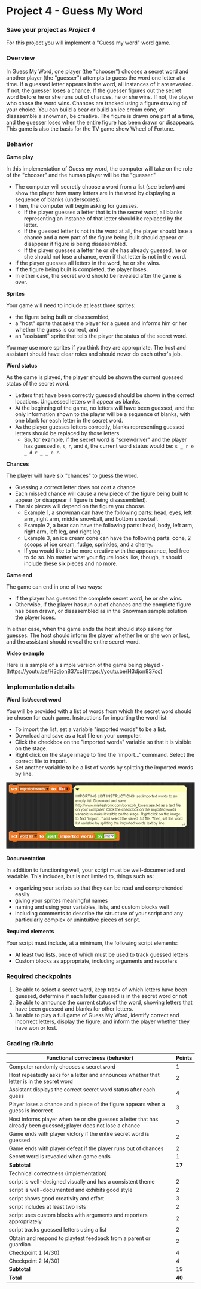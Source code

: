 # Project 4 - Guess My Word

### Save your project as _Project 4_

For this project you will implement a "Guess my word" word game.

### Overview

In Guess My Word, one player (the "chooser") chooses a secret word and another player (the "guesser") attempts to guess the word one letter at a time. If a guessed letter appears in the word, all instances of it are revealed. If not, the guesser loses a chance. If the guesser figures out the secret word before he or she runs out of chances, he or she wins. If not, the player who chose the word wins. Chances are tracked using a figure drawing of your choice. You can build a bear or build an ice cream cone, or disassemble a snowman, be creative. The figure is drawn one part at a time, and the guesser loses when the entire figure has been drawn or disappears. This game is also the basis for the TV game show Wheel of Fortune.

### Behavior

**Game play**

In this implementation of Guess my word, the computer will take on the role of the "chooser" and the human player will be the "guesser."

* The computer will secretly choose a word from a list (see below) and show the player how many letters are in the word by displaying a sequence of blanks (underscores).
* Then, the computer will begin asking for guesses.
  * If the player guesses a letter that is in the secret word, all blanks representing an instance of that letter should be replaced by the letter.
  * If the guessed letter is not in the word at all, the player should lose a chance and a new part of the figure being built should appear or disappear if figure is being disassembled.
  * If the player guesses a letter he or she has already guessed, he or she should not lose a chance, even if that letter is not in the word.
* If the player guesses all letters in the word, he or she wins.
* If the figure being built is completed, the player loses.
* In either case, the secret word should be revealed after the game is over.

**Sprites**

Your game will need to include at least three sprites:

* the figure being built or disassembled,
* a "host" sprite that asks the player for a guess and informs him or her whether the guess is correct, and
* an "assistant" sprite that tells the player the status of the secret word.

You may use more sprites if you think they are appropriate. The host and assistant should have clear roles and should never do each other's job.

**Word status**

As the game is played, the player should be shown the current guessed status of the secret word.&#x20;

* Letters that have been correctly guessed should be shown in the correct locations. Unguessed letters will appear as blanks.
* At the beginning of the game, no letters will have been guessed, and the only information shown to the player will be a sequence of blanks, with one blank for each letter in the secret word.
* As the player guesses letters correctly, blanks representing guessed letters should be replaced by those letters.&#x20;
  * So, for example, if the secret word is "screwdriver" and the player has guessed `e`, `s`, `r`, and `d`, the current word status would be: `s _ r e _ d r _ _ e r`.

**Chances**

The player will have six "chances" to guess the word.

* Guessing a correct letter does not cost a chance.
* Each missed chance will cause a new piece of the figure being built to appear (or disappear if figure is being disassembled).
* The six pieces will depend on the figure you choose.
  * Example 1, a snowman can have the following parts: head, eyes, left arm, right arm, middle snowball, and bottom snowball.
  * Example 2, a bear can have the following parts: head, body, left arm, right arm, left leg, and right leg.
  * Example 3, an ice cream cone can have the following parts: cone, 2 scoops of ice cream, fudge, sprinkles, and a cherry.
  * If you would like to be more creative with the appearance, feel free to do so. No matter what your figure looks like, though, it should include these six pieces and no more.

**Game end**

The game can end in one of two ways:

* If the player has guessed the complete secret word, he or she wins.
* Otherwise, if the player has run out of chances and the complete figure has been drawn, or disassembled as in the Snowman sample solution the player loses.

In either case, when the game ends the host should stop asking for guesses. The host should inform the player whether he or she won or lost, and the assistant should reveal the entire secret word.

**Video example**

Here is a sample of a simple version of the game being played - [https://youtu.be/H3djon837cc](https://youtu.be/H3djon837cc)

### Implementation details

**Word list/secret word**

You will be provided with a list of words from which the secret word should be chosen for each game. Instructions for importing the word list:

* To import the list, set a variable "imported words" to be a list.
* Download and save as a text file on your computer.
* Click the checkbox on the "imported words" variable so that it is visible on the stage.
* Right click on the stage image to find the 'import...' command. Select the correct file to import.
* Set another variable to be a list of words by splitting the imported words by line.

![](<../.gitbook/assets/Imported Words.PNG>)

**Documentation**

In addition to functioning well, your script must be well-documented and readable. This includes, but is not limited to, things such as:

* organizing your scripts so that they can be read and comprehended easily
* giving your sprites meaningful names
* naming and using your variables, lists, and custom blocks well
* including comments to describe the structure of your script and any particularly complex or unintuitive pieces of script.

**Required elements**

Your script must include, at a minimum, the following script elements:

* At least two lists, once of which must be used to track guessed letters
* Custom blocks as appropriate, including arguments and reporters

### Required checkpoints

1. Be able to select a secret word, keep track of which letters have been guessed, determine if each letter guessed is in the secret word or not
2. Be able to announce the current status of the word, showing letters that have been guessed and blanks for other letters.
3. Be able to play a full game of Guess My Word, identify correct and incorrect letters, display the figure, and inform the player whether they have won or lost.

### Grading rRubric

| Functional correctness (behavior)                                                                                | Points |
| ---------------------------------------------------------------------------------------------------------------- | ------ |
| Computer randomly chooses a secret word                                                                          | 1      |
| Host repeatedly asks for a letter and announces whether that letter is in the secret word                        | 2      |
| Assistant displays the correct secret word status after each guess                                               | 4      |
| Player loses a chance and a piece of the figure appears when a guess is incorrect                                | 3      |
| Host informs player when he or she guesses a letter that has already been guessed; player does not lose a chance | 2      |
| Game ends with player victory if the entire secret word is guessed                                               | 2      |
| Game ends with player defeat if the player runs out of chances                                                   | 2      |
| Secret word is revealed when game ends                                                                           | 1      |
| **Subtotal**                                                                                                     | **17** |
| Technical correctness (implementation)                                                                           |        |
| script is well-designed visually and has a consistent theme                                                      | 2      |
| script is well-documented and exhibits good style                                                                | 2      |
| script shows good creativity and effort                                                                          | 3      |
| script includes at least two lists                                                                               | 2      |
| script uses custom blocks with arguments and reporters appropriately                                             | 2      |
| script tracks guessed letters using a list                                                                       | 2      |
| Obtain and respond to playtest feedback from a parent or guardian                                                | 2      |
| Checkpoint 1 (4/30)                                                                                              | 4      |
| Checkpoint 2 (4/30)                                                                                              | 4      |
| **Subtotal**                                                                                                     | 19     |
| **Total**                                                                                                        | **40** |
